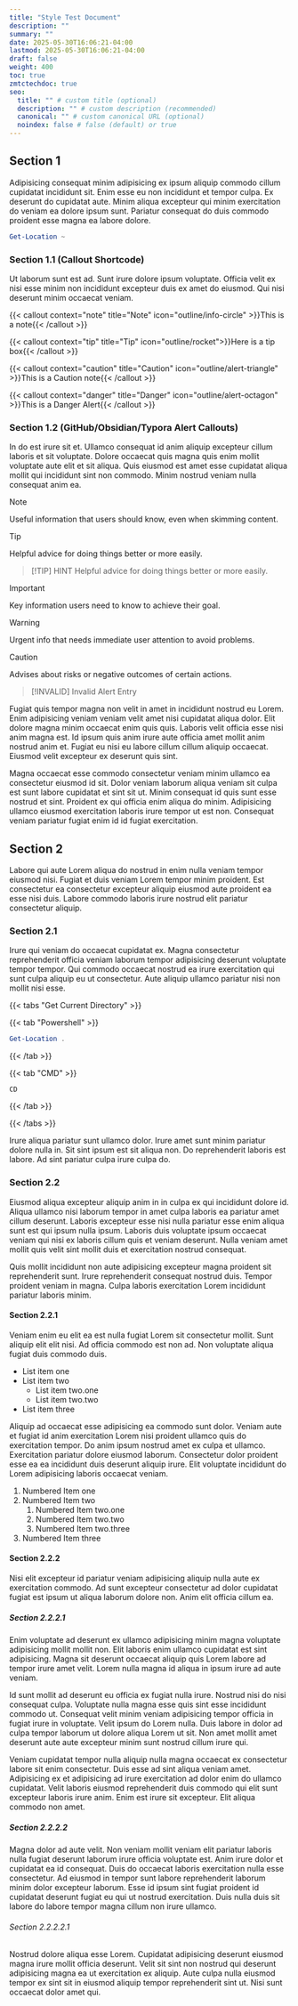 ```yaml
---
title: "Style Test Document"
description: ""
summary: ""
date: 2025-05-30T16:06:21-04:00
lastmod: 2025-05-30T16:06:21-04:00
draft: false
weight: 400
toc: true
zmtctechdoc: true
seo:
  title: "" # custom title (optional)
  description: "" # custom description (recommended)
  canonical: "" # custom canonical URL (optional)
  noindex: false # false (default) or true
---
```


## Section 1

Adipisicing consequat minim adipisicing ex ipsum aliquip commodo cillum cupidatat incididunt sit. Enim esse eu non incididunt et tempor culpa. Ex deserunt do cupidatat aute. Minim aliqua excepteur qui minim exercitation do veniam ea dolore ipsum sunt. Pariatur consequat do duis commodo proident esse magna ea labore dolore.

```powershell {title="Get current directory"}
Get-Location ~
```

### Section 1.1 (Callout Shortcode)

Ut laborum sunt est ad. Sunt irure dolore ipsum voluptate. Officia velit ex nisi esse minim non incididunt excepteur duis ex amet do eiusmod. Qui nisi deserunt minim occaecat veniam.

{{< callout context="note" title="Note" icon="outline/info-circle" >}}This is a note{{< /callout >}}

{{< callout context="tip" title="Tip" icon="outline/rocket">}}Here is a tip box{{< /callout >}}

{{< callout context="caution" title="Caution" icon="outline/alert-triangle" >}}This is a Caution note{{< /callout >}}

{{< callout context="danger" title="Danger" icon="outline/alert-octagon" >}}This is a Danger Alert{{< /callout >}}

### Section 1.2 (GitHub/Obsidian/Typora Alert Callouts)

In do est irure sit et. Ullamco consequat id anim aliquip excepteur cillum laboris et sit voluptate. Dolore occaecat quis magna quis enim mollit voluptate aute elit et sit aliqua. Quis eiusmod est amet esse cupidatat aliqua mollit qui incididunt sint non commodo. Minim nostrud veniam nulla consequat anim ea.

> [!NOTE]
> Useful information that users should know, even when skimming content.

> [!TIP]
> Helpful advice for doing things better or more easily.

> [!TIP] HINT
> Helpful advice for doing things better or more easily.

> [!IMPORTANT]
> Key information users need to know to achieve their goal.

> [!WARNING]
> Urgent info that needs immediate user attention to avoid problems.

> [!CAUTION]
> Advises about risks or negative outcomes of certain actions.

> [!INVALID]
> Invalid Alert Entry

Fugiat quis tempor magna non velit in amet in incididunt nostrud eu Lorem. Enim adipisicing veniam veniam velit amet nisi cupidatat aliqua dolor. Elit dolore magna minim occaecat enim quis quis. Laboris velit officia esse nisi anim magna est. Id ipsum quis anim irure aute officia amet mollit anim nostrud anim et. Fugiat eu nisi eu labore cillum cillum aliquip occaecat. Eiusmod velit excepteur ex deserunt quis sint.

Magna occaecat esse commodo consectetur veniam minim ullamco ea consectetur eiusmod id sit. Dolor veniam laborum aliqua veniam sit culpa est sunt labore cupidatat et sint sit ut. Minim consequat id quis sunt esse nostrud et sint. Proident ex qui officia enim aliqua do minim. Adipisicing ullamco eiusmod exercitation laboris irure tempor ut est non. Consequat veniam pariatur fugiat enim id id fugiat exercitation.

## Section 2

Labore qui aute Lorem aliqua do nostrud in enim nulla veniam tempor eiusmod nisi. Fugiat et duis veniam Lorem tempor minim proident. Est consectetur ea consectetur excepteur aliquip eiusmod aute proident ea esse nisi duis. Labore commodo laboris irure nostrud elit pariatur consectetur aliquip.

### Section 2.1

Irure qui veniam do occaecat cupidatat ex. Magna consectetur reprehenderit officia veniam laborum tempor adipisicing deserunt voluptate tempor tempor. Qui commodo occaecat nostrud ea irure exercitation qui sunt culpa aliquip eu ut consectetur. Aute aliquip ullamco pariatur nisi non mollit nisi esse.

{{< tabs "Get Current Directory" >}}

{{< tab "Powershell" >}}
```powershell {frame="yes"}
Get-Location .
```
{{< /tab >}}

{{< tab "CMD" >}}
```batch {frame="none"}
CD
```
{{< /tab >}}

{{< /tabs >}}

Irure aliqua pariatur sunt ullamco dolor. Irure amet sunt minim pariatur dolore nulla in. Sit sint ipsum est sit aliqua non. Do reprehenderit laboris est labore. Ad sint pariatur culpa irure culpa do.

### Section 2.2

Eiusmod aliqua excepteur aliquip anim in in culpa ex qui incididunt dolore id. Aliqua ullamco nisi laborum tempor in amet culpa laboris ea pariatur amet cillum deserunt. Laboris excepteur esse nisi nulla pariatur esse enim aliqua sunt est qui ipsum nulla ipsum. Laboris duis voluptate ipsum occaecat veniam qui nisi ex laboris cillum quis et veniam deserunt. Nulla veniam amet mollit quis velit sint mollit duis et exercitation nostrud consequat.

Quis mollit incididunt non aute adipisicing excepteur magna proident sit reprehenderit sunt. Irure reprehenderit consequat nostrud duis. Tempor proident veniam in magna. Culpa laboris exercitation Lorem incididunt pariatur laboris minim.

#### Section 2.2.1

Veniam enim eu elit ea est nulla fugiat Lorem sit consectetur mollit. Sunt aliquip elit elit nisi. Ad officia commodo est non ad. Non voluptate aliqua fugiat duis commodo duis.

- List item one
- List item two
  - List item two.one
  - List item two.two
- List item three

Aliquip ad occaecat esse adipisicing ea commodo sunt dolor. Veniam aute et fugiat id anim exercitation Lorem nisi proident ullamco quis do exercitation tempor. Do anim ipsum nostrud amet ex culpa et ullamco. Exercitation pariatur dolore eiusmod laborum. Consectetur dolor proident esse ea ea incididunt duis deserunt aliquip irure. Elit voluptate incididunt do Lorem adipisicing laboris occaecat veniam.

1. Numbered Item one
2. Numbered Item two
   1. Numbered Item two.one
   2. Numbered Item two.two
   3. Numbered Item two.three
3. Numbered Item three

#### Section 2.2.2

Nisi elit excepteur id pariatur veniam adipisicing aliquip nulla aute ex exercitation commodo. Ad sunt excepteur consectetur ad dolor cupidatat fugiat est ipsum ut aliqua laborum dolore non. Anim elit officia cillum ea.

##### Section 2.2.2.1

Enim voluptate ad deserunt ex ullamco adipisicing minim magna voluptate adipisicing mollit mollit non. Elit laboris enim ullamco cupidatat est sint adipisicing. Magna sit deserunt occaecat aliquip quis Lorem labore ad tempor irure amet velit. Lorem nulla magna id aliqua in ipsum irure ad aute veniam.

Id sunt mollit ad deserunt eu officia ex fugiat nulla irure. Nostrud nisi do nisi consequat culpa. Voluptate nulla magna esse quis sint esse incididunt commodo ut. Consequat velit minim veniam adipisicing tempor officia in fugiat irure in voluptate. Velit ipsum do Lorem nulla. Duis labore in dolor ad culpa tempor laborum ut dolore aliqua Lorem ut sit. Non amet mollit amet deserunt aute aute excepteur minim sunt nostrud cillum irure qui.

Veniam cupidatat tempor nulla aliquip nulla magna occaecat ex consectetur labore sit enim consectetur. Duis esse ad sint aliqua veniam amet. Adipisicing ex et adipisicing ad irure exercitation ad dolor enim do ullamco cupidatat. Velit laboris eiusmod reprehenderit duis commodo qui elit sunt excepteur laboris irure anim. Enim est irure sit excepteur. Elit aliqua commodo non amet.

##### Section 2.2.2.2

Magna dolor ad aute velit. Non veniam mollit veniam elit pariatur laboris nulla fugiat deserunt laborum irure officia voluptate est. Anim irure dolor et cupidatat ea id consequat. Duis do occaecat laboris exercitation nulla esse consectetur. Ad eiusmod in tempor sunt labore reprehenderit laborum minim dolor excepteur laborum. Esse id ipsum sint fugiat proident id cupidatat deserunt fugiat eu qui ut nostrud exercitation. Duis nulla duis sit labore do labore tempor magna cillum non irure ullamco.

###### Section 2.2.2.2.1

Nostrud dolore aliqua esse Lorem. Cupidatat adipisicing deserunt eiusmod magna irure mollit officia deserunt. Velit sit sint non nostrud qui deserunt adipisicing magna ea ut exercitation ex aliquip. Aute culpa nulla eiusmod tempor ex sint sit in eiusmod aliquip tempor reprehenderit sint ut. Nisi sunt occaecat dolor amet qui.

